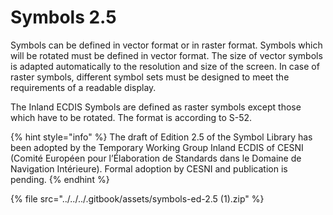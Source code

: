 # Symbols 2.5

Symbols can be defined in vector format or in raster format. Symbols which will be rotated must be defined in vector format. The size of vector symbols is adapted automatically to the resolution and size of the screen. In case of raster symbols, different symbol sets must be designed to meet the requirements of a readable display.

The Inland ECDIS Symbols are defined as raster symbols except those which have to be rotated. The format is according to S-52.

{% hint style="info" %}
The draft of Edition 2.5 of the Symbol Library has been adopted by the Temporary Working Group Inland ECDIS of CESNI \(Comité Européen pour l’Élaboration de Standards dans le Domaine de Navigation Intérieure\). Formal adoption by CESNI and publication is pending.
{% endhint %}

{% file src="../../../.gitbook/assets/symbols-ed-2.5 \(1\).zip" %}






